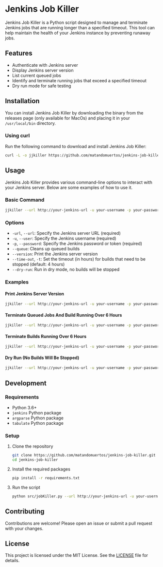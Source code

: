# Jenkins Job Killer

Jenkins Job Killer is a Python script designed to manage and terminate Jenkins jobs that are running longer than a specified timeout. This tool can help maintain the health of your Jenkins instance by preventing runaway jobs.

## Features

- Authenticate with Jenkins server
- Display Jenkins server version
- List current queued jobs
- Identify and terminate running jobs that exceed a specified timeout
- Dry run mode for safe testing

## Installation

You can install Jenkins Job Killer by downloading the binary from the releases page (only available for MacOs) and placing it in your `/usr/local/bin` directory.

### Using curl

Run the following command to download and install Jenkins Job Killer:

```sh
curl -L -o jjkiller https://github.com/matandomuertos/jenkins-job-killer/releases/download/v0.0.2/jjkiller && chmod +x jjkiller && sudo mv jjkiller /usr/local/bin/
```

## Usage

Jenkins Job Killer provides various command-line options to interact with your Jenkins server. Below are some examples of how to use it.

### Basic Command

```sh
jjkiller --url http://your-jenkins-url -u your-username -p your-password
```

### Options

- `-url`, `--url`: Specify the Jenkins server URL (required)
- `-u`, `--user`: Specify the Jenkins username (required)
- `-p`, `--password`: Specify the Jenkins password or token (required)
- `--queue`: Cleans up queued builds
- `--version`: Print the Jenkins server version
- `--time-out`, `-t`: Set the timeout (in hours) for builds that need to be stopped (default: 4 hours)
- `--dry-run`: Run in dry mode, no builds will be stopped

### Examples

#### Print Jenkins Server Version

```sh
jjkiller --url http://your-jenkins-url -u your-username -p your-password --version
```

#### Terminate Queued Jobs And Build Running Over 6 Hours

```sh
jjkiller --url http://your-jenkins-url -u your-username -p your-password --queue
```

#### Terminate Builds Running Over 6 Hours

```sh
jjkiller --url http://your-jenkins-url -u your-username -p your-password --time-out 6
```

#### Dry Run (No Builds Will Be Stopped)

```sh
jjkiller --url http://your-jenkins-url -u your-username -p your-password --dry-run
```

## Development

### Requirements

- Python 3.6+
- `jenkins` Python package
- `argparse` Python package
- `tabulate` Python package

### Setup

1. Clone the repository

   ```sh
   git clone https://github.com/matandomuertos/jenkins-job-killer.git
   cd jenkins-job-killer
   ```

2. Install the required packages

   ```sh
   pip install -r requirements.txt
   ```

3. Run the script

   ```sh
   python src/jobKiller.py --url http://your-jenkins-url -u your-username -p your-password
   ```

## Contributing

Contributions are welcome! Please open an issue or submit a pull request with your changes.

## License

This project is licensed under the MIT License. See the [LICENSE](LICENSE) file for details.
